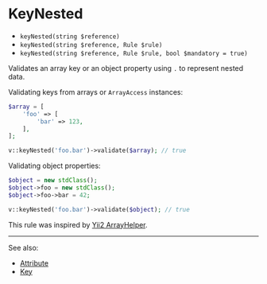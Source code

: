 # KeyNested

- `keyNested(string $reference)`
- `keyNested(string $reference, Rule $rule)`
- `keyNested(string $reference, Rule $rule, bool $mandatory = true)`

Validates an array key or an object property using `.` to represent nested data.

Validating keys from arrays or `ArrayAccess` instances:

```php
$array = [
    'foo' => [
        'bar' => 123,
    ],
];

v::keyNested('foo.bar')->validate($array); // true
```

Validating object properties:

```php
$object = new stdClass();
$object->foo = new stdClass();
$object->foo->bar = 42;

v::keyNested('foo.bar')->validate($object); // true
```

This rule was inspired by [Yii2 ArrayHelper][].

***
See also:

  * [Attribute](Attribute.md)
  * [Key](Key.md)


[Yii2 ArrayHelper]: https://github.com/yiisoft/yii2/blob/68c30c1/framework/helpers/BaseArrayHelper.php "Yii2 ArrayHelper"
